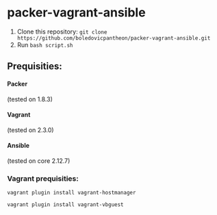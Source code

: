 # packer-vagrant-ansible

1. Clone this repository: ```git clone https://github.com/boledovicpantheon/packer-vagrant-ansible.git```
2. Run ```bash script.sh``` 


## Prequisities:

#### Packer 
(tested on 1.8.3)

#### Vagrant 
(tested on 2.3.0)

#### Ansible 
(tested on core 2.12.7)

### Vagrant prequisities:

```vagrant plugin install vagrant-hostmanager```

```vagrant plugin install vagrant-vbguest```


